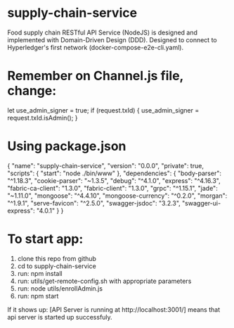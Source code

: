 # supply-chain-service
Food supply chain RESTful API Service (NodeJS) is designed and implemented with Domain-Driven Design (DDD).
Designed to connect to Hyperledger's first network (docker-compose-e2e-cli.yaml).

# Remember on Channel.js file, change:
let use_admin_signer = true;
if (request.txId) {
  use_admin_signer = request.txId.isAdmin();
}

# Using package.json 
{
  "name": "supply-chain-service",
  "version": "0.0.0",
  "private": true,
  "scripts": {
    "start": "node ./bin/www"
  },
  "dependencies": {
    "body-parser": "^1.18.3",
    "cookie-parser": "~1.3.5",
    "debug": "^4.1.0",
    "express": "^4.16.3",
    "fabric-ca-client": "1.3.0",
    "fabric-client": "1.3.0",
    "grpc": "^1.15.1",
    "jade": "~1.11.0",
    "mongoose": "^4.4.10",
    "mongoose-currency": "^0.2.0",
    "morgan": "^1.9.1",
    "serve-favicon": "^2.5.0",
    "swagger-jsdoc": "3.2.3",
    "swagger-ui-express": "4.0.1"
  }
}

# To start app:
1. clone this repo from github
2. cd to supply-chain-service
3. run: npm install
4. run: utils/get-remote-config.sh with appropriate parameters
5. run: node utils/enrollAdmin.js
6. run: npm start

  If it shows up: [API Server is running at http://localhost:3001/] means that api server is started up successfuly.
